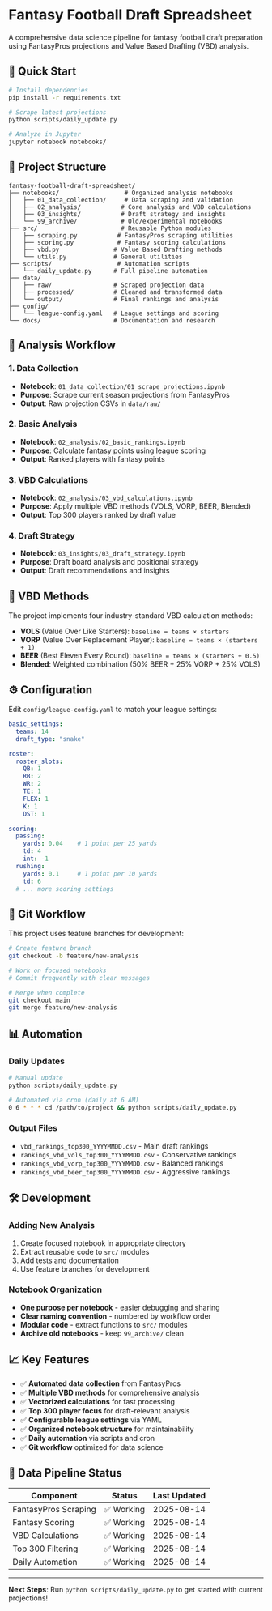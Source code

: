 # Fantasy Football Draft Spreadsheet

A comprehensive data science pipeline for fantasy football draft preparation using FantasyPros projections and Value Based Drafting (VBD) analysis.

## 🚀 Quick Start

```bash
# Install dependencies
pip install -r requirements.txt

# Scrape latest projections
python scripts/daily_update.py

# Analyze in Jupyter
jupyter notebook notebooks/
```

## 📁 Project Structure

```
fantasy-football-draft-spreadsheet/
├── notebooks/                  # Organized analysis notebooks
│   ├── 01_data_collection/     # Data scraping and validation
│   ├── 02_analysis/           # Core analysis and VBD calculations
│   ├── 03_insights/           # Draft strategy and insights
│   └── 99_archive/            # Old/experimental notebooks
├── src/                       # Reusable Python modules
│   ├── scraping.py           # FantasyPros scraping utilities
│   ├── scoring.py            # Fantasy scoring calculations
│   ├── vbd.py               # Value Based Drafting methods
│   └── utils.py             # General utilities
├── scripts/                  # Automation scripts
│   └── daily_update.py      # Full pipeline automation
├── data/
│   ├── raw/                 # Scraped projection data
│   ├── processed/           # Cleaned and transformed data
│   └── output/              # Final rankings and analysis
├── config/
│   └── league-config.yaml   # League settings and scoring
└── docs/                    # Documentation and research
```

## 🏈 Analysis Workflow

### 1. Data Collection
- **Notebook**: `01_data_collection/01_scrape_projections.ipynb`
- **Purpose**: Scrape current season projections from FantasyPros
- **Output**: Raw projection CSVs in `data/raw/`

### 2. Basic Analysis
- **Notebook**: `02_analysis/02_basic_rankings.ipynb`  
- **Purpose**: Calculate fantasy points using league scoring
- **Output**: Ranked players with fantasy points

### 3. VBD Calculations
- **Notebook**: `02_analysis/03_vbd_calculations.ipynb`
- **Purpose**: Apply multiple VBD methods (VOLS, VORP, BEER, Blended)
- **Output**: Top 300 players ranked by draft value

### 4. Draft Strategy
- **Notebook**: `03_insights/03_draft_strategy.ipynb`
- **Purpose**: Draft board analysis and positional strategy
- **Output**: Draft recommendations and insights

## 🎯 VBD Methods

The project implements four industry-standard VBD calculation methods:

- **VOLS** (Value Over Like Starters): `baseline = teams × starters`
- **VORP** (Value Over Replacement Player): `baseline = teams × (starters + 1)`  
- **BEER** (Best Eleven Every Round): `baseline = teams × (starters + 0.5)`
- **Blended**: Weighted combination (50% BEER + 25% VORP + 25% VOLS)

## ⚙️ Configuration

Edit `config/league-config.yaml` to match your league settings:

```yaml
basic_settings:
  teams: 14
  draft_type: "snake"

roster:
  roster_slots:
    QB: 1
    RB: 2
    WR: 2
    TE: 1
    FLEX: 1
    K: 1
    DST: 1

scoring:
  passing:
    yards: 0.04    # 1 point per 25 yards
    td: 4
    int: -1
  rushing:
    yards: 0.1     # 1 point per 10 yards
    td: 6
  # ... more scoring settings
```

## 🔄 Git Workflow

This project uses feature branches for development:

```bash
# Create feature branch
git checkout -b feature/new-analysis

# Work on focused notebooks
# Commit frequently with clear messages

# Merge when complete
git checkout main
git merge feature/new-analysis
```

## 📊 Automation

### Daily Updates
```bash
# Manual update
python scripts/daily_update.py

# Automated via cron (daily at 6 AM)
0 6 * * * cd /path/to/project && python scripts/daily_update.py
```

### Output Files
- `vbd_rankings_top300_YYYYMMDD.csv` - Main draft rankings
- `rankings_vbd_vols_top300_YYYYMMDD.csv` - Conservative rankings  
- `rankings_vbd_vorp_top300_YYYYMMDD.csv` - Balanced rankings
- `rankings_vbd_beer_top300_YYYYMMDD.csv` - Aggressive rankings

## 🛠️ Development

### Adding New Analysis
1. Create focused notebook in appropriate directory
2. Extract reusable code to `src/` modules
3. Add tests and documentation
4. Use feature branches for development

### Notebook Organization
- **One purpose per notebook** - easier debugging and sharing
- **Clear naming convention** - numbered by workflow order
- **Modular code** - extract functions to `src/` modules
- **Archive old notebooks** - keep `99_archive/` clean

## 📈 Key Features

- ✅ **Automated data collection** from FantasyPros
- ✅ **Multiple VBD methods** for comprehensive analysis  
- ✅ **Vectorized calculations** for fast processing
- ✅ **Top 300 player focus** for draft-relevant analysis
- ✅ **Configurable league settings** via YAML
- ✅ **Organized notebook structure** for maintainability
- ✅ **Daily automation** via scripts and cron
- ✅ **Git workflow** optimized for data science

## 🚦 Data Pipeline Status

| Component | Status | Last Updated |
|-----------|--------|--------------|
| FantasyPros Scraping | ✅ Working | 2025-08-14 |
| Fantasy Scoring | ✅ Working | 2025-08-14 |
| VBD Calculations | ✅ Working | 2025-08-14 |
| Top 300 Filtering | ✅ Working | 2025-08-14 |
| Daily Automation | ✅ Working | 2025-08-14 |

---

**Next Steps**: Run `python scripts/daily_update.py` to get started with current projections!